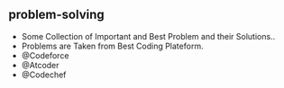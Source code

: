 ##  problem-solving <br>
* Some Collection of Important and Best Problem  and their 
Solutions.. <br>
* Problems are  Taken from Best Coding Plateform.<br>
* @Codeforce <br>
* @Atcoder <br>
* @Codechef

